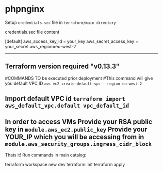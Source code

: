 # phpnginx

Setup `credentials.sec` file in `terraform/main directory`

credentials.sec file content

[default]
aws_access_key_id = your_key
aws_secret_access_key = your_secret
aws_region=eu-west-2

-----------------------------------------------------------------------

Terraform version required 
"v0.13.3"
-----------------------------------------------------------------------
#COMMANDS TO be executed prior deployment
#This command will give you default VPC ID
`aws ec2 create-default-vpc --region eu-west-2`

Import default VPC id
`terraform import aws_default_vpc.default vpc_default_id`
-----------------------------------------------------------------------
In order to access VMs 
Provide your RSA public key in `module.aws_ec2.public_key`
Provide your YOUR_IP which you will be accessing from in `module.aws_security_groups.ingress_cidr_block`
-----------------------------------------------------------------------
Thats it! Run commands in main catalog:

terraform workspace new dev
terraform init
terraform apply